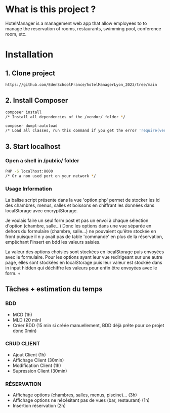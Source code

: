 # What is this project ?

HotelManager is a management web app that allow employees to to manage the reservation of rooms, restaurants, swimming pool, conference room, etc.

# Installation

## 1. Clone project

```bash
https://github.com/EdenSchoolFrance/hotelManagerLyon_2023/tree/main
```
## 2. Install Composer
```bash
composer install
/* Install all dependencies of the /vendor/ folder */
```
```bash
composer dumpt-autoload
/* Load all classes, run this command if you get the error 'require(vendor/autoload.php): failed to open stream' */
```

## 3. Start localhost
### Open a shell in /public/ folder
```bash
PHP -S localhost:8000
/* Or a non used port on your network */
```

### Usage Information
La balise script présente dans la vue 'option.php' permet de stocker les id des chambres, menus, salles et boissons en chiffrant les données dans localStorage avec encryptStorage.

Je voulais faire un seul form post et pas un envoi à chaque sélection d'option (chambre, salle...)
Donc les options dans une vue séparée en dehors du formulaire (chambre, salle...) ne pouvaient qu'être stockée en front puisque il n y avait pas de table 'commande' en plus de la réservation, empêchant l'insert en bdd les valeurs saisies.

La valeur des options choisies sont stockées en localStorage puis envoyées avec le formulaire.
Pour les options ayant leur vue redirigeant sur une autre page, elles sont stockées en localStorage puis leur valeur est stockée dans in input hidden qui déchiffre les valeurs pour enfin être envoyées avec le form.
+

## Tâches + estimation du temps
### BDD
- MCD (1h)
- MLD (20 min)
- Créer BDD (15 min si créée manuellement, BDD déjà prête pour ce projet donc 0min)

### CRUD CLIENT
- Ajout Client (1h)
- Affichage Client (30min)
- Modification Client (1h)
- Supression Client (30min)

### RÉSERVATION
- Affichage options (chambres, salles, menus, piscine)... (3h)
- Affichage options ne nécésitant pas de vues (bar, restaurant) (1h)
- Insertion réservation (2h)
